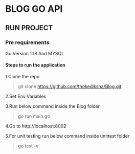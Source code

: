 # BLOG GO API

## RUN PROJECT

### Pre requirements

Go Version 1.18 And MYSQL

#### Steps to run the application

1.Clone the repo
> git clone https://github.com/thokediksha/Blog.git

2.Set Env Variables

3.Run below command inside the Blog folder
> go run main.go

4.Go to http://localhost:8002

5.For unit testing run below command inside unittest folder
> go test -v
